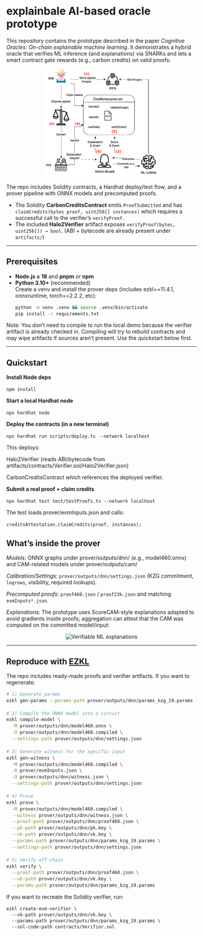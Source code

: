 # explainbale AI-based oracle prototype

This repository contains the prototype described in the paper *Cognitive Oracles: On-chain explainable machine learning*. It demonstrates a hybrid oracle that verifies ML inference (and explanations) via SNARKs and lets a smart contract gate rewards (e.g., carbon credits) on valid proofs: 

<p align="center">
  <img src="docs/1.png" alt="Figure 1 — Oracle lifecycle" width="300"/>
</p>

The repo includes Solidity contracts, a Hardhat deploy/test flow, and a prover pipeline with ONNX models and precomputed proofs.
- The Solidity **CarbonCreditsContract** emits `ProofSubmitted` and has `claimCredits(bytes proof, uint256[] instances)` which requires a successful call to the verifier’s `verifyProof`. 
- The included **Halo2Verifier** artifact exposes `verifyProof(bytes, uint256[]) → bool`. (ABI + bytecode are already present under `artifacts/`)

---

## Prerequisites

- **Node.js ≥ 18** and **pnpm** or **npm**
- **Python 3.10+** (recommended)  
  Create a venv and install the prover deps (includes ezkl==11.4.1, onnxruntime, torch==2.2.2, etc):
  ```bash
  python -m venv .venv && source .venv/bin/activate
  pip install -r requirements.txt

Note: You don’t need to compile to run the local demo because the verifier artifact is already checked in. Compiling will try to rebuild contracts and may wipe artifacts if sources aren’t present. Use the quickstart below first.

---

## Quickstart

**Install Node deps**

`npm install`


**Start a local Hardhat node**

`npx hardhat node`

**Deploy the contracts (in a new terminal)**

`npx hardhat run scripts/deploy.ts --network localhost`


This deploys:

Halo2Verifier (reads ABI/bytecode from artifacts/contracts/Verifier.sol/Halo2Verifier.json)

CarbonCreditsContract which references the deployed verifier.

**Submit a real proof + claim credits**

`npx hardhat test test/testProofs.ts --network localhost`

The test loads prover/evmInputs.json and calls:

`creditsAttestation.claimCredits(proof, instances);`

## What’s inside the prover

*Models*: ONNX graphs under prover/outputs/dnn/ (e.g., model460.onnx) and CAM-related models under prover/outputs/cam/

*Calibration/Settings:* `prover/outputs/dnn/settings.json` (KZG commitment, `logrows`, visibility, required lookups).

*Precomputed proofs*: `proof460.json` / `proof23k.json` and matching `evmInputs*.json`.

*Explanations*: The prototype uses ScoreCAM-style explanations adapted to avoid gradients inside proofs; aggregation can attest that the CAM was computed on the committed model/input:

<p align="center">
  <img src="docs/2.png" alt="Verifiable ML explanations" width="300"/>
</p>

---

## Reproduce with [EZKL](https://github.com/zkonduit/ezkl)

The repo includes ready-made proofs and verifier artifacts. If you want to regenerate:

```bash
# 1) Generate params
ezkl gen-params --params-path prover/outputs/dnn/params_kzg_19.params --logrows 19

# 2) Compile the ONNX model into a circuit
ezkl compile-model \
  -M prover/outputs/dnn/model460.onnx \
  -O prover/outputs/dnn/model460.compiled \
  --settings-path prover/outputs/dnn/settings.json

# 3) Generate witness for the specific input
ezkl gen-witness \
  -M prover/outputs/dnn/model460.compiled \
  -D prover/evmInputs.json \
  -O prover/outputs/dnn/witness.json \
  --settings-path prover/outputs/dnn/settings.json

# 4) Prove
ezkl prove \
  -M prover/outputs/dnn/model460.compiled \
  --witness prover/outputs/dnn/witness.json \
  --proof-path prover/outputs/dnn/proof460.json \
  --pk-path prover/outputs/dnn/pk.key \
  --vk-path prover/outputs/dnn/vk.key \
  --params-path prover/outputs/dnn/params_kzg_19.params \
  --settings-path prover/outputs/dnn/settings.json

# 5) Verify off-chain
ezkl verify \
  --proof-path prover/outputs/dnn/proof460.json \
  --vk-path prover/outputs/dnn/vk.key \
  --params-path prover/outputs/dnn/params_kzg_19.params

  ```
  If you want to recreate the Solidity verifier, run:
```
ezkl create-evm-verifier \
  --vk-path prover/outputs/dnn/vk.key \
  --params-path prover/outputs/dnn/params_kzg_19.params \
  --sol-code-path contracts/Verifier.sol
  ```
